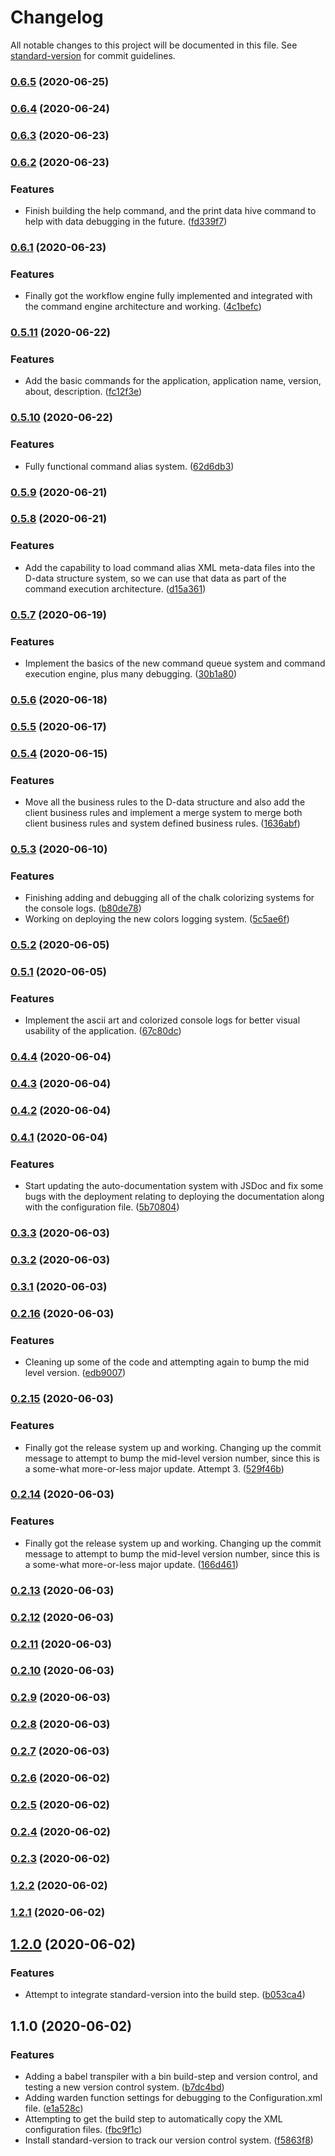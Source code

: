# Changelog

All notable changes to this project will be documented in this file. See [standard-version](https://github.com/conventional-changelog/standard-version) for commit guidelines.

### [0.6.5](https://github.com/SethEden/NodeJS-App/compare/v0.6.4...v0.6.5) (2020-06-25)

### [0.6.4](https://github.com/SethEden/NodeJS-App/compare/v0.6.3...v0.6.4) (2020-06-24)

### [0.6.3](https://github.com/SethEden/NodeJS-App/compare/v0.6.2...v0.6.3) (2020-06-23)

### [0.6.2](https://github.com/SethEden/NodeJS-App/compare/v0.6.1...v0.6.2) (2020-06-23)


### Features

* Finish building the help command, and the print data hive command to help with data debugging in the future. ([fd339f7](https://github.com/SethEden/NodeJS-App/commit/fd339f7ef6029791aa48dd765c7bedf09d3f7201))

### [0.6.1](https://github.com/SethEden/NodeJS-App/compare/v0.5.11...v0.6.1) (2020-06-23)


### Features

* Finally got the workflow engine fully implemented and integrated with the command engine architecture and working. ([4c1befc](https://github.com/SethEden/NodeJS-App/commit/4c1befce76da3017e142f726221336af3da36bd2))

### [0.5.11](https://github.com/SethEden/NodeJS-App/compare/v0.5.10...v0.5.11) (2020-06-22)


### Features

* Add the basic commands for the application, application name, version, about, description. ([fc12f3e](https://github.com/SethEden/NodeJS-App/commit/fc12f3e82dae5460d440536ddd12effcdc1191e3))

### [0.5.10](https://github.com/SethEden/NodeJS-App/compare/v0.5.9...v0.5.10) (2020-06-22)


### Features

* Fully functional command alias system. ([62d6db3](https://github.com/SethEden/NodeJS-App/commit/62d6db36e6351c74b58f5a719100bb639c0482da))

### [0.5.9](https://github.com/SethEden/NodeJS-App/compare/v0.5.8...v0.5.9) (2020-06-21)

### [0.5.8](https://github.com/SethEden/NodeJS-App/compare/v0.5.7...v0.5.8) (2020-06-21)


### Features

* Add the capability to load command alias XML meta-data files into the D-data structure system, so we can use that data as part of the command execution architecture. ([d15a361](https://github.com/SethEden/NodeJS-App/commit/d15a3617294a83c7d2eee4bf94c6eca1e5b18a2c))

### [0.5.7](https://github.com/SethEden/NodeJS-App/compare/v0.5.6...v0.5.7) (2020-06-19)


### Features

* Implement the basics of the new command queue system and command execution engine, plus many debugging. ([30b1a80](https://github.com/SethEden/NodeJS-App/commit/30b1a80367add8aed17a4f090a6a01241c60498a))

### [0.5.6](https://github.com/SethEden/NodeJS-App/compare/v0.5.5...v0.5.6) (2020-06-18)

### [0.5.5](https://github.com/SethEden/NodeJS-App/compare/v0.5.4...v0.5.5) (2020-06-17)

### [0.5.4](https://github.com/SethEden/NodeJS-App/compare/v0.5.3...v0.5.4) (2020-06-15)


### Features

* Move all the business rules to the D-data structure and also add the client business rules and implement a merge system to merge both client business rules and system defined business rules. ([1636abf](https://github.com/SethEden/NodeJS-App/commit/1636abfaebba5fcd5a337f7c1f90b8fc1e7ee3fd))

### [0.5.3](https://github.com/SethEden/NodeJS-App/compare/v0.5.2...v0.5.3) (2020-06-10)


### Features

* Finishing adding and debugging all of the chalk colorizing systems for the console logs. ([b80de78](https://github.com/SethEden/NodeJS-App/commit/b80de78bd275b78fd16055d14480d4be988aaab8))
* Working on deploying the new colors logging system. ([5c5ae6f](https://github.com/SethEden/NodeJS-App/commit/5c5ae6f0976d1293b98ecfe02e59e4c19eadd09c))

### [0.5.2](https://github.com/SethEden/NodeJS-App/compare/v0.5.1...v0.5.2) (2020-06-05)

### [0.5.1](https://github.com/SethEden/NodeJS-App/compare/v0.4.4...v0.5.1) (2020-06-05)


### Features

* Implement the ascii art and colorized console logs for better visual usability of the application. ([67c80dc](https://github.com/SethEden/NodeJS-App/commit/67c80dc4ce6f78ef11e59741f3ff70cbfb1bb7ac))

### [0.4.4](https://github.com/SethEden/NodeJS-App/compare/v0.4.3...v0.4.4) (2020-06-04)

### [0.4.3](https://github.com/SethEden/NodeJS-App/compare/v0.4.2...v0.4.3) (2020-06-04)

### [0.4.2](https://github.com/SethEden/NodeJS-App/compare/v0.4.1...v0.4.2) (2020-06-04)

### [0.4.1](https://github.com/SethEden/NodeJS-App/compare/v0.3.3...v0.4.1) (2020-06-04)


### Features

* Start updating the auto-documentation system with JSDoc and fix some bugs with the deployment relating to deploying the documentation along with the configuration file. ([5b70804](https://github.com/SethEden/NodeJS-App/commit/5b70804f9206d670fde8b6d6ac003b7707cb671f))

### [0.3.3](https://github.com/SethEden/NodeJS-App/compare/v0.3.2...v0.3.3) (2020-06-03)

### [0.3.2](https://github.com/SethEden/NodeJS-App/compare/v0.3.1...v0.3.2) (2020-06-03)

### [0.3.1](https://github.com/SethEden/NodeJS-App/compare/v0.2.16...v0.3.1) (2020-06-03)

### [0.2.16](https://github.com/SethEden/NodeJS-App/compare/v0.2.15...v0.2.16) (2020-06-03)


### Features

* Cleaning up some of the code and attempting again to bump the mid level version. ([edb9007](https://github.com/SethEden/NodeJS-App/commit/edb9007c522031f227b5d2c8743ec744650d0364))

### [0.2.15](https://github.com/SethEden/NodeJS-App/compare/v0.2.14...v0.2.15) (2020-06-03)


### Features

* Finally got the release system up and working. Changing up the commit message to attempt to bump the mid-level version number, since this is a some-what more-or-less major update. Attempt 3. ([529f46b](https://github.com/SethEden/NodeJS-App/commit/529f46b6c85467e9e47e3d25d33c042b984fdb78))

### [0.2.14](https://github.com/SethEden/NodeJS-App/compare/v0.2.13...v0.2.14) (2020-06-03)


### Features

* Finally got the release system up and working. Changing up the commit message to attempt to bump the mid-level version number, since this is a some-what more-or-less major update. ([166d461](https://github.com/SethEden/NodeJS-App/commit/166d46157fa1b02de391dd494c3f7a5d35153cbf))

### [0.2.13](https://github.com/SethEden/NodeJS-App/compare/v0.2.12...v0.2.13) (2020-06-03)

### [0.2.12](https://github.com/SethEden/NodeJS-App/compare/v0.2.11...v0.2.12) (2020-06-03)

### [0.2.11](https://github.com/SethEden/NodeJS-App/compare/v0.2.10...v0.2.11) (2020-06-03)

### [0.2.10](https://github.com/SethEden/NodeJS-App/compare/v0.2.9...v0.2.10) (2020-06-03)

### [0.2.9](https://github.com/SethEden/NodeJS-App/compare/v0.2.8...v0.2.9) (2020-06-03)

### [0.2.8](https://github.com/SethEden/NodeJS-App/compare/v0.2.7...v0.2.8) (2020-06-03)

### [0.2.7](https://github.com/SethEden/NodeJS-App/compare/v0.2.6...v0.2.7) (2020-06-03)

### [0.2.6](https://github.com/SethEden/NodeJS-App/compare/v0.2.5...v0.2.6) (2020-06-02)

### [0.2.5](https://github.com/SethEden/NodeJS-App/compare/v0.2.4...v0.2.5) (2020-06-02)

### [0.2.4](https://github.com/SethEden/NodeJS-App/compare/v0.2.3...v0.2.4) (2020-06-02)

### [0.2.3](https://github.com/SethEden/NodeJS-App/compare/v1.2.2...v0.2.3) (2020-06-02)

### [1.2.2](https://github.com/SethEden/NodeJS-App/compare/v1.2.1...v1.2.2) (2020-06-02)

### [1.2.1](https://github.com/SethEden/NodeJS-App/compare/v1.2.0...v1.2.1) (2020-06-02)

## [1.2.0](https://github.com/SethEden/NodeJS-App/compare/v1.1.0...v1.2.0) (2020-06-02)


### Features

* Attempt to integrate standard-version into the build step. ([b053ca4](https://github.com/SethEden/NodeJS-App/commit/b053ca43b2687094c87a05da08439c1273d35620))

## 1.1.0 (2020-06-02)


### Features

* Adding a babel transpiler with a bin build-step and version control, and testing a new version control system. ([b7dc4bd](https://github.com/SethEden/NodeJS-App/commit/b7dc4bd18f4028abef3b57a668ad80d175bfb9e6))
* Adding warden function settings for debugging to the Configuration.xml file. ([e1a528c](https://github.com/SethEden/NodeJS-App/commit/e1a528c41deee598bdc20f97f4bba320ef92c621))
* Attempting to get the build step to automatically copy the XML configuration files. ([fbc9f1c](https://github.com/SethEden/NodeJS-App/commit/fbc9f1c58bd21c2e7555c9c3ba9f42353debd295))
* Install standard-version to track our version control system. ([f5863f8](https://github.com/SethEden/NodeJS-App/commit/f5863f8cb804991fbadba8977ac446244d387644))
